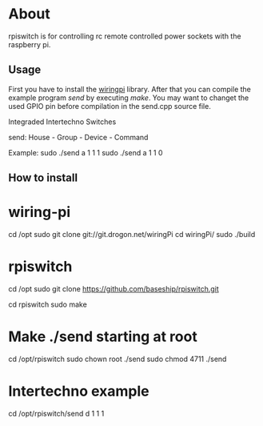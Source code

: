 # About

rpiswitch is for controlling rc remote controlled power sockets 
with the raspberry pi.


## Usage

First you have to install the [wiringpi](https://projects.drogon.net/raspberry-pi/wiringpi/download-and-install/) library.
After that you can compile the example program *send* by executing *make*. 
You may want to changet the used GPIO pin before compilation in the send.cpp source file.

Integraded Intertechno Switches

send: House - Group - Device - Command

Example:
sudo ./send a 1 1 1
sudo ./send a 1 1 0


## How to install

# wiring-pi
cd /opt
sudo git clone git://git.drogon.net/wiringPi
cd wiringPi/
sudo ./build

# rpiswitch
cd /opt
sudo git clone https://github.com/baseship/rpiswitch.git

cd rpiswitch
sudo make

# Make ./send starting at root
cd /opt/rpiswitch
sudo chown root ./send
sudo chmod 4711 ./send


# Intertechno example
cd /opt/rpiswitch/send d 1 1 1

